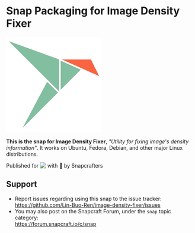 # Snap Packaging for Image Density Fixer
<!--
	Use the Staticaly service for easy access to in-repo pictures:
	https://www.staticaly.com/
-->
![(Placeholder) Icon of Image Density Fixer](gui/placeholder-logo.png "(Placeholder) Icon of Image Density Fixer")

**This is the snap for Image Density Fixer**, *"Utility for fixing image's density information"*. It works on Ubuntu, Fedora, Debian, and other major Linux distributions.

<!-- Uncomment and modify this when you are provided a build status badge
[![Build Status Badge of the `image-density-fixer` Snap](https://build.snapcraft.io/badge/Lin-Buo-Ren/image-density-fixer.svg "Build Status of the `image-density-fixer` snap")](https://build.snapcraft.io/user/Lin-Buo-Ren/image-density-fixer)
-->

<!-- Uncomment and modify this when you have a screenshot
![Screenshot of the Snapped Application](local/screenshots/screenshot.png "Screenshot of the Snapped Application")
-->

Published for <img src="http://anything.codes/slack-emoji-for-techies/emoji/tux.png" align="top" width="24" /> with 💝 by Snapcrafters

<!-- Uncomment and modify this when you have published the snap to the Snap Store
## Installation
([Don't have snapd installed?](https://snapcraft.io/docs/core/install))

### In Terminal
    # Install Snap #
    sudo snap install --channel=edge --devmode image-density-fixer
    #sudo snap install --channel=beta image-density-fixer
    #sudo snap install image-density-fixer

    # Connect the Snap to Optional Interfaces #
    ## For editing images under `/media` and `/mnt` ##
    sudo snap connect image-density-fixer:removable-media

### The Graphical Way
[![Get it from the Snap Store](https://snapcraft.io/static/images/badges/en/snap-store-black.svg)](https://snapcraft.io/image-density-fixer)
-->

<!-- Uncomment when you have test results
## What is Working
* [A list of functionallities that are verified working]

## What is NOT Working...yet 
Check out the [issue tracker](https://github.com/Lin-Buo-Ren/image-density-fixer/issues) for known issues.
-->

## Support
* Report issues regarding using this snap to the issue tracker:  
  <https://github.com/Lin-Buo-Ren/image-density-fixer/issues>
* You may also post on the Snapcraft Forum, under the `snap` topic category:  
  <https://forum.snapcraft.io/c/snap>
